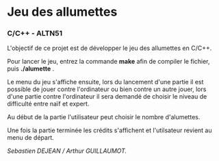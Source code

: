 # Jeu des allumettes 
###  C/C++ - ALTN51

L'objectif de ce projet est de développer le jeu des allumettes en C/C++.

Pour lancer le jeu, entrez la commande **make** afin de compiler le fichier, puis **./alumette** .



Le menu du jeu s'affiche ensuite, lors du lancement d'une partie il est possible de jouer contre l'ordinateur ou bien contre un autre jouer, lors d'une partie contre l'ordinateur il sera demandé de choisir le niveau de difficulté entre naïf et expert.

Au début de la partie l'utilisateur peut choisir le nombre d'alumettes.

Une fois la partie terminée les crédits s'affichent et l'utilsateur revient au menu de départ.



  
  
*Sebastien DEJEAN / Arthur GUILLAUMOT.*
